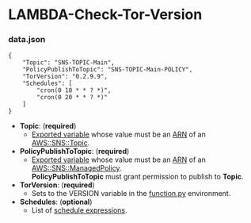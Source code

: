 # LAMBDA-Check-Tor-Version

### data.json
```
{
	"Topic": "SNS-TOPIC-Main",
	"PolicyPublishToTopic": "SNS-TOPIC-Main-POLICY",
	"TorVersion": "0.2.9.9",
	"Schedules": [
		"cron(0 10 * * ? *)",
		"cron(0 20 * * ? *)"
	]
}
```
- **Topic**: (**required**)
	* [Exported variable](https://docs.aws.amazon.com/AWSCloudFormation/latest/UserGuide/using-cfn-stack-exports.html) whose value must be an [ARN](https://docs.aws.amazon.com/general/latest/gr/aws-arns-and-namespaces.html) of an [AWS::SNS::Topic](https://docs.aws.amazon.com/AWSCloudFormation/latest/UserGuide/aws-properties-sns-topic.html).
- **PolicyPublishToTopic**: (**required**)
	* [Exported variable](https://docs.aws.amazon.com/AWSCloudFormation/latest/UserGuide/using-cfn-stack-exports.html) whose value must be an [ARN](https://docs.aws.amazon.com/general/latest/gr/aws-arns-and-namespaces.html) of an [AWS::SNS::ManagedPolicy](https://docs.aws.amazon.com/AWSCloudFormation/latest/UserGuide/aws-resource-iam-managedpolicy.html).<br>
	**PolicyPublishToTopic** must grant permission to publish to **Topic**.
- **TorVersion**: (**required**)
 	* Sets to the VERSION variable in the [function.py](function.py) environment.
- **Schedules**: (**optional**)
 	* List of [schedule expressions](https://docs.aws.amazon.com/AmazonCloudWatch/latest/events/ScheduledEvents.html).
